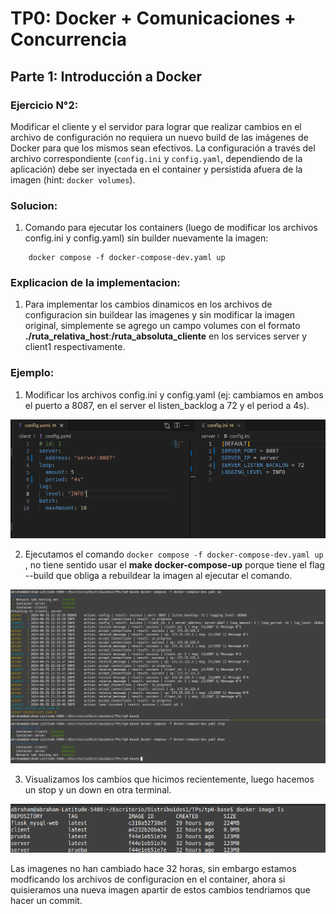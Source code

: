 # TP0: Docker + Comunicaciones + Concurrencia
## Parte 1: Introducción a Docker

### Ejercicio N°2:
Modificar el cliente y el servidor para lograr que realizar cambios en el archivo de configuración no requiera un nuevo build de las imágenes de Docker para que los mismos sean efectivos. La configuración a través del archivo correspondiente (`config.ini` y `config.yaml`, dependiendo de la aplicación) debe ser inyectada en el container y persistida afuera de la imagen (hint: `docker volumes`).

### Solucion:
1. Comando para ejecutar los containers (luego de modificar los archivos config.ini y config.yaml) sin builder nuevamente la imagen:
```
    docker compose -f docker-compose-dev.yaml up
```
### Explicacion de la implementacion:
1. Para implementar los cambios dinamicos en los archivos de configuracion sin buildear las imagenes y sin modificar la imagen original, simplemente 
se agrego un campo volumes con el formato **./ruta_relativa_host**:**/ruta_absoluta_cliente** en los services server y client1 respectivamente.


### Ejemplo: 
1. Modificar los archivos config.ini y config.yaml (ej: cambiamos en ambos el puerto a 8087, en el server el listen_backlog a 72 y el period a 4s). 
<img src="./img/ej2_part1.png">

2. Ejecutamos el comando ```docker compose -f docker-compose-dev.yaml up``` , no tiene sentido usar el **make docker-compose-up** porque tiene el 
    flag --build que obliga a rebuildear la imagen al ejecutar el comando.
<img src="./img/ej2_part2.png">

3. Visualizamos los cambios que hicimos recientemente, luego hacemos un stop y un down en otra terminal. 
<img src="./img/ej2_part3.png">

Las imagenes no han cambiado hace 32 horas, sin embargo estamos modficando los archivos de configuracion en el container, ahora si quisieramos una nueva imagen apartir de estos cambios tendriamos que hacer un commit.

